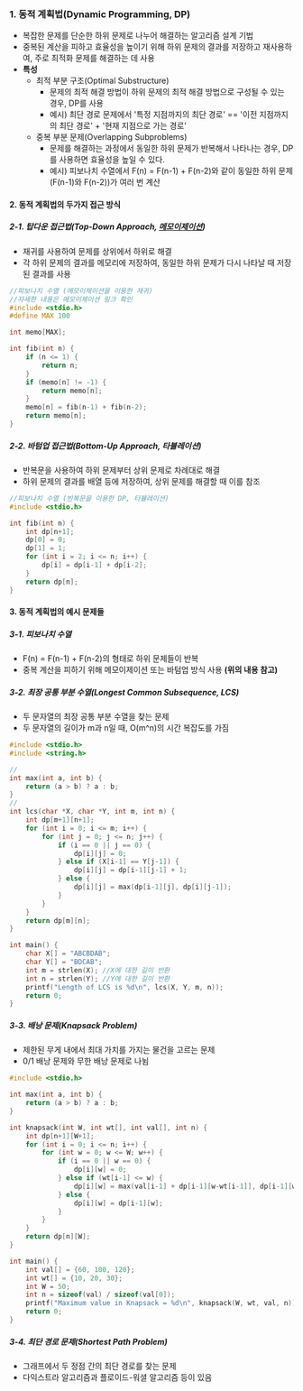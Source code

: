 ### 1. 동적 계획법(Dynamic Programming, DP)
* 복잡한 문제를 단순한 하위 문제로 나누어 해결하는 알고리즘 설계 기법
* 중복된 계산을 피하고 효율성을 높이기 위해 하위 문제의 결과를 저장하고 재사용하여, 주로 최적화 문제를 해결하는 데 사용
* **특성**
  * 최적 부분 구조(Optimal Substructure)
    * 문제의 최적 해결 방법이 하위 문제의 최적 해결 방법으로 구성될 수 있는 경우, DP를 사용
    * 예시) 최단 경로 문제에서 '특정 지점까지의 최단 경로' == '이전 지점까지의 최단 경로' + '현재 지점으로 가는 경로'
  * 중복 부분 문제(Overlapping Subproblems)
    * 문제를 해결하는 과정에서 동일한 하위 문제가 반복해서 나타나는 경우, DP를 사용하면 효율성을 높일 수 있다.
    * 예시) 피보나치 수열에서 F(n) = F(n-1) + F(n-2)와 같이 동일한 하위 문제(F(n-1)와 F(n-2))가 여러 번 계산

#### 2. 동적 계획법의 두가지 접근 방식
##### 2-1. 탑다운 접근법(Top-Down Approach, [메모이제이션](https://github.com/YouAndMeToo3323/TIL/blob/main/%EC%9E%90%EB%A3%8C%EA%B5%AC%EC%A1%B0/learn/%EC%9E%AC%EA%B7%80.md#5-%EB%A9%94%EB%AA%A8%EC%9D%B4%EC%A0%9C%EC%9D%B4%EC%85%98memoization))
* 재귀를 사용하여 문제를 상위에서 하위로 해결
* 각 하위 문제의 결과를 메모리에 저장하여, 동일한 하위 문제가 다시 나타날 때 저장된 결과를 사용
```cpp
//피보나치 수열 (메모이제이션을 이용한 재귀)
//자세한 내용은 메모이제이션 링크 확인
#include <stdio.h>
#define MAX 100

int memo[MAX];

int fib(int n) {
    if (n <= 1) {
        return n;
    }
    if (memo[n] != -1) {
        return memo[n];
    }
    memo[n] = fib(n-1) + fib(n-2);
    return memo[n];
}
```

##### 2-2. 바텀업 접근법(Bottom-Up Approach, 타뷸레이션)
* 반복문을 사용하여 하위 문제부터 상위 문제로 차례대로 해결
* 하위 문제의 결과를 배열 등에 저장하여, 상위 문제를 해결할 때 이를 참조

```cpp
//피보나치 수열 (반복문을 이용한 DP, 타뷸레이션)
#include <stdio.h>

int fib(int n) {
    int dp[n+1];
    dp[0] = 0;
    dp[1] = 1;
    for (int i = 2; i <= n; i++) {
        dp[i] = dp[i-1] + dp[i-2];
    }
    return dp[n];
}
```

#### 3. 동적 계획법의 예시 문제들
##### 3-1. 피보나치 수열
* F(n) = F(n-1) + F(n-2)의 형태로 하위 문제들이 반복
* 중복 계산을 피하기 위해 메모이제이션 또는 바텀업 방식 사용 **(위의 내용 참고)**

##### 3-2. 최장 공통 부분 수열(Longest Common Subsequence, LCS)
* 두 문자열의 최장 공통 부분 수열을 찾는 문제
* 두 문자열의 길이가 m과 n일 때, O(m^n)의 시간 복잡도를 가짐
```cpp
#include <stdio.h>
#include <string.h>

//
int max(int a, int b) {
    return (a > b) ? a : b;
}
//
int lcs(char *X, char *Y, int m, int n) {
    int dp[m+1][n+1]; 
    for (int i = 0; i <= m; i++) {
        for (int j = 0; j <= n; j++) {
            if (i == 0 || j == 0) {
                dp[i][j] = 0;
            } else if (X[i-1] == Y[j-1]) {
                dp[i][j] = dp[i-1][j-1] + 1;
            } else {
                dp[i][j] = max(dp[i-1][j], dp[i][j-1]);
            }
        }
    }
    return dp[m][n];
}

int main() {
    char X[] = "ABCBDAB";
    char Y[] = "BDCAB";
    int m = strlen(X); //X에 대한 길이 반환
    int n = strlen(Y); //Y에 대한 길이 반환
    printf("Length of LCS is %d\n", lcs(X, Y, m, n));
    return 0;
}
```


##### 3-3. 배낭 문제(Knapsack Problem)
* 제한된 무게 내에서 최대 가치를 가지는 물건을 고르는 문제
* 0/1 배낭 문제와 무한 배낭 문제로 나뉨

```cpp
#include <stdio.h>

int max(int a, int b) {
    return (a > b) ? a : b;
}

int knapsack(int W, int wt[], int val[], int n) {
    int dp[n+1][W+1];
    for (int i = 0; i <= n; i++) {
        for (int w = 0; w <= W; w++) {
            if (i == 0 || w == 0) {
                dp[i][w] = 0;
            } else if (wt[i-1] <= w) {
                dp[i][w] = max(val[i-1] + dp[i-1][w-wt[i-1]], dp[i-1][w]);
            } else {
                dp[i][w] = dp[i-1][w];
            }
        }
    }
    return dp[n][W];
}

int main() {
    int val[] = {60, 100, 120};
    int wt[] = {10, 20, 30};
    int W = 50;
    int n = sizeof(val) / sizeof(val[0]);
    printf("Maximum value in Knapsack = %d\n", knapsack(W, wt, val, n));
    return 0;
}
```


##### 3-4. 최단 경로 문제(Shortest Path Problem)
* 그래프에서 두 정점 간의 최단 경로를 찾는 문제
* 다익스트라 알고리즘과 플로이드-워셜 알고리즘 등이 있음



